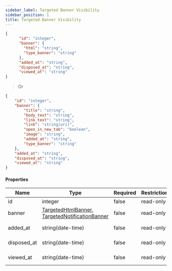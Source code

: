 ```yaml
---
sidebar_label: Targeted Banner Visibility
sidebar_position: 1
title: Targeted Banner Visibility
---
```


```json
{
      "id": "integer",
      "banner": {
        "html": "string",
        "type_banner": "string"
      },
      "added_at": "string",
      "disposed_at": "string",
      "viewed_at": "string"
}
```

> Or

```json
{
    "id": "integer",
    "banner": {
        "title": "string",
        "body_text": "string",
        "link_text": "string",
        "link": "string(uri)",
        "open_in_new_tab": "boolean",
        "image": "string",
        "added_at": "string",
        "type_banner": "string"
    },
    "added_at": "string",
    "disposed_at": "string",
    "viewed_at": "string"
}

```

#### Properties

|Name|Type|Required|Restrictions| Description          |
|---|---|---|---|----------------------|
|id|integer|false|read-only| none                 |
|banner|[TargetedHtmlBanner](/docs/apireference/v2/schemas/TargetedBannerTypes/targeted_html_banner), [TargetedNotificationBanner](/docs/apireference/v2/schemas/TargetedBannerTypes/targeted_notification_banner)|false|read-only| none                 |
|added_at|string(date-time)|false|read-only| Datetime of creation |
|disposed_at|string(date-time)|false|read-only| Datetime of disposal |
|viewed_at|string(date-time)|false|read-only| Datetime of view     |
